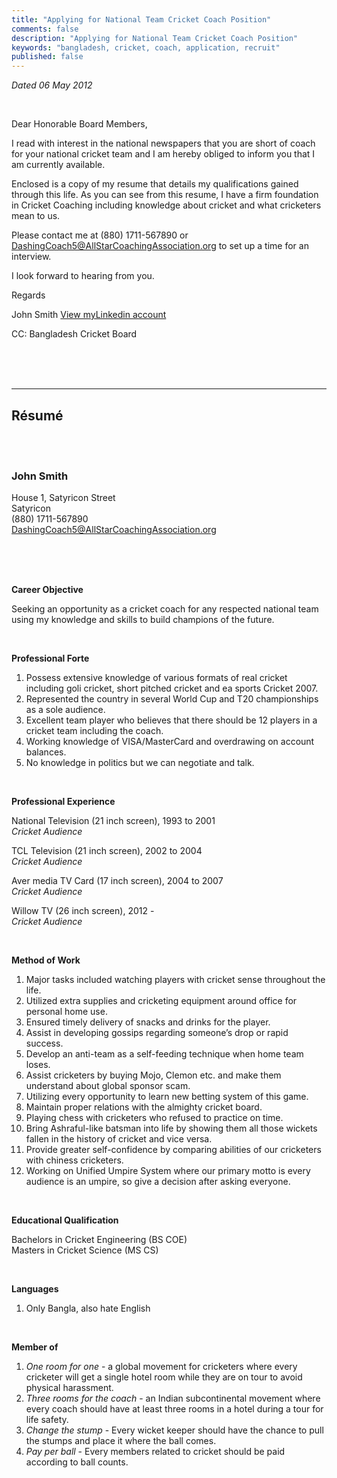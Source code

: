 ```yaml
---
title: "Applying for National Team Cricket Coach Position"
comments: false
description: "Applying for National Team Cricket Coach Position"
keywords: "bangladesh, cricket, coach, application, recruit"
published: false
---
```



*Dated 06 May 2012*

<br />

Dear Honorable Board Members,

I read with interest in the national newspapers that you are short of coach for your national cricket team and I am hereby obliged to inform you that I am currently available.

Enclosed is a copy of my resume that details my qualifications gained through this life. As you can see from this resume, I have a firm foundation in Cricket Coaching including knowledge about cricket and what cricketers mean to us.

Please contact me at  (880) 1711-567890 or DashingCoach5@AllStarCoachingAssociation.org to set up a time for an interview.

I look forward to hearing from you.


Regards

John Smith
[View myLinkedin account](https://www.linkedin.com/reg/join)


CC: Bangladesh Cricket Board

<br />

<br />

<br />

___


## **Résumé**

<br />

<br />

### **John Smith**  
House 1, Satyricon  Street  
Satyricon  
(880) 1711-567890  
DashingCoach5@AllStarCoachingAssociation.org  

<br />

<br />

<br />

**Career Objective**

Seeking an opportunity as a cricket coach for any respected national team using my knowledge and skills to build champions of the future.

<br />

**Professional Forte**

1. Possess extensive knowledge of various formats of real cricket including goli cricket, short pitched cricket and ea sports Cricket 2007.
2. Represented the country in several World Cup and T20 championships as a sole audience.
3. Excellent team player who believes that there should be 12 players in a cricket team including the coach.
5. Working knowledge of VISA/MasterCard and overdrawing on account balances.
6. No knowledge in politics but we can negotiate and talk.

<br />

**Professional Experience**

National Television (21 inch screen), 1993 to 2001  
*Cricket Audience*

TCL Television (21 inch screen), 2002 to 2004  
*Cricket Audience*

Aver media TV Card (17 inch screen), 2004 to 2007  
*Cricket Audience*

Willow TV (26 inch screen), 2012 -  
*Cricket Audience*

<br />

**Method of Work**

1. Major tasks included watching players with cricket sense throughout the life.
2. Utilized extra supplies and cricketing equipment around office for personal home use.
3. Ensured timely delivery of snacks and drinks for the player.
4. Assist in developing gossips regarding someone’s drop or rapid success.
5. Develop an anti-team as a self-feeding technique when home team loses.
6. Assist cricketers by buying Mojo, Clemon etc. and make them understand about global sponsor scam.
7. Utilizing every opportunity to learn new betting system of this game.
8. Maintain proper relations with the almighty cricket board.
9. Playing chess with cricketers who refused to practice on time. 
10. Bring Ashraful-like batsman into life by showing them all those wickets fallen in the history of cricket and vice versa.
11. Provide greater self-confidence by comparing abilities of our cricketers with chiness cricketers.
12. Working on Unified Umpire System where our primary motto is every audience is an umpire, so give a decision after asking everyone.

<br />

**Educational Qualification**

Bachelors in Cricket Engineering (BS COE)  
Masters in Cricket Science (MS CS)

<br />

**Languages**

1. Only Bangla, also hate English

<br />

**Member of**

1. *One room for one* - a global movement for cricketers where every cricketer will get a single hotel room while they are on tour to avoid physical harassment.
2. *Three rooms for the coach* - an Indian subcontinental movement where every coach should have at least three rooms in a hotel during a tour for life safety.
3. *Change the stump* - Every wicket keeper should have the chance to pull the stumps and place it where the ball comes.
4. *Pay per ball* - Every members related to cricket should be paid according to ball counts.

